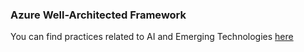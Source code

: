 ### Azure Well-Architected Framework

You can find practices related to AI and Emerging Technologies [here](https://learn.microsoft.com/en-us/azure/well-architected/sustainability/sustainable-ai-design)
